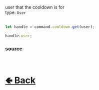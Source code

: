 user that the cooldown is for<br>
type: `User`<br><br>

```js
let handle = command.cooldown.get(user);

handle.user;
```

### [source](https://github.com/paigeroid/noscord.js/blob/main/src/Services/CommandService/custard/CooldownUserHandle.js)


<br> <h1> [🢀 Back](https://github.com/paigeroid/noscord.js/wiki/Commands.SlashCommand.CooldownHandle.CooldownUserHandle) </h1>